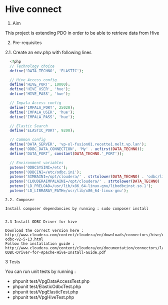 # Hive connect


1. Aim

  This project is extending PDO in order to be able to retrieve data from Hive

2. Pre-requisites

  2.1. Create an env.php with following lines
```PHP
  <?php
  // Technology choice
  define('DATA_TECHNO', 'ELASTIC');

  // Hive Access config
  define('HIVE_PORT', 10000);
  define('HIVE_USER', 'hue');
  define('HIVE_PASS', 'hue');

  // Impala Access config
  define('IMPALA_PORT', 25020);
  define('IMPALA_USER', 'hue');
  define('IMPALA_PASS', 'hue');

  // Elastic Search
  define('ELASTIC_PORT', 9200);

  // Common config
  define('DATA_SERVER', 'vp-ol-fusion01.recette1.melt.vp.lan');
  define('ODBC_DATA_CONNECTION', 'My' . ucfirst(DATA_TECHNO));
  define('DATA_PORT', constant(DATA_TECHNO.'_PORT'));

  // Environment variables
  putenv('ODBCSYSINI=/etc');
  putenv('ODBCINI=/etc/odbc.ini');
  putenv('SIMBAINI=/opt/cloudera/' . strtolower(DATA_TECHNO) . 'odbc/lib/64/cloudera.' . strtolower(DATA_TECHNO) . 'odbc.ini');
  putenv('CLOUDERAIMPALAINI=/opt/cloudera/' . strtolower(DATA_TECHNO) . 'odbc/lib/64/cloudera.' . strtolower(DATA_TECHNO) . 'odbc.ini');
  putenv('LD_PRELOAD=/usr/lib/x86_64-linux-gnu/libodbcinst.so.1');
  putenv('LD_LIBRARAY_PATH=/usr/lib/x86_64-linux-gnu');
```


    2.2. Composer

    Install composer dependancies by running : sudo composer install

    
    2.3 Install ODBC Driver for hive
    
    Download the correct version here : http://www.cloudera.com/content/cloudera/en/downloads/connectors/hive/odbc/hive-odbc-v2-5-13.html
    Follow the installation guide : http://www.cloudera.com/content/cloudera/en/documentation/connectors/latest/PDF/Cloudera-ODBC-Driver-for-Apache-Hive-Install-Guide.pdf

3 Tests

  You can run unit tests by running : 
  - phpunit test/VpgDataAccessTest.php
  - phpunit test/ElasticOdbcTest.php
  - phpunit test/VpgElasticTest.php
  - phpunit test/VpgHiveTest.php
